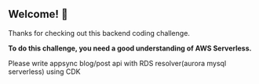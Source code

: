 

## Welcome! 👋

Thanks for checking out this backend coding challenge.

**To do this challenge, you need a good understanding of AWS Serverless.**

 
 Please write appsync blog/post api with RDS resolver(aurora mysql serverless) using CDK